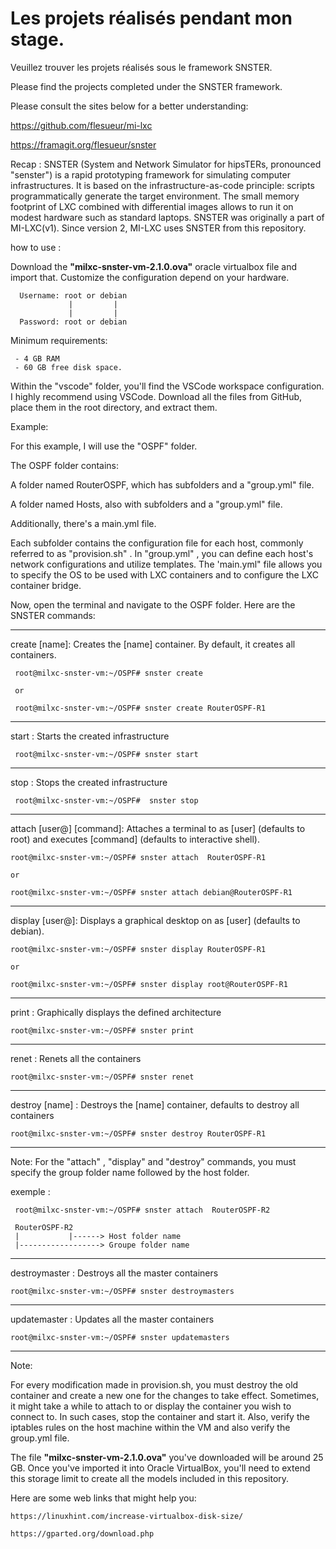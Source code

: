 # Les projets réalisés pendant mon stage.

 Veuillez trouver les projets réalisés sous le framework SNSTER. 
 
 Please find the projects completed under the SNSTER framework.

 Please consult the sites below for a better understanding:
 
   https://github.com/flesueur/mi-lxc

   
   https://framagit.org/flesueur/snster

 Recap : 
  SNSTER (System and Network Simulator for hipsTERs, pronounced "senster") is a rapid prototyping framework for simulating computer infrastructures. It is based on the infrastructure-as-code principle: scripts programmatically     generate the target environment. The small memory footprint of LXC combined with differential images allows to run it on modest hardware such as standard laptops. SNSTER was originally a part of MI-LXC(v1). Since version 2, MI-LXC uses SNSTER from this repository.

 how to use : 

   Download the **"milxc-snster-vm-2.1.0.ova"** oracle virtualbox file and import that.
   Customize the configuration depend on your hardware.  
   
      Username: root or debian
                 |         |
                 |         |
      Password: root or debian
   
  Minimum requirements:

     - 4 GB RAM 
     - 60 GB free disk space.

  Within the "vscode" folder, you'll find the VSCode workspace configuration. I highly recommend using VSCode. Download all the files from GitHub, place them in the root directory, and extract them.

  Example:

  For this example, I will use the "OSPF" folder.

  The OSPF folder contains:

  
   A folder named RouterOSPF, which has subfolders and a "group.yml" file.
   
   
   A folder named Hosts, also with subfolders and a "group.yml" file.
   

   Additionally, there's a main.yml file.
   

Each subfolder contains the configuration file for each host, commonly referred to as "provision.sh" . In "group.yml" , you can define each host's network configurations and utilize templates. The 'main.yml" file allows you to specify the OS to be used with LXC containers and to configure the LXC container bridge.


  Now, open the terminal and navigate to the OSPF folder. Here are the SNSTER commands:

  ------------------------------------------------------------------------------------------------------------------------------------------------
  
  create [name]: Creates the [name] container. By default, it creates all containers.

     root@milxc-snster-vm:~/OSPF# snster create
   
     or 
   
     root@milxc-snster-vm:~/OSPF# snster create RouterOSPF-R1
  
 ------------------------------------------------------------------------------------------------------------------------------------------------
 
  start :	Starts the created infrastructure
 
     root@milxc-snster-vm:~/OSPF# snster start
  
  ------------------------------------------------------------------------------------------------------------------------------------------------
  
  stop :	Stops the created infrastructure
 
     root@milxc-snster-vm:~/OSPF#  snster stop

  ------------------------------------------------------------------------------------------------------------------------------------------------
  
  attach [user@]<name> [command]: Attaches a terminal to <name> as [user] (defaults to root) and executes [command] (defaults to interactive shell).
 
    root@milxc-snster-vm:~/OSPF# snster attach  RouterOSPF-R1
     
    or 
     
    root@milxc-snster-vm:~/OSPF# snster attach debian@RouterOSPF-R1
 
 ------------------------------------------------------------------------------------------------------------------------------------------------
 
  display [user@]<name>: Displays a graphical desktop on <name> as [user] (defaults to debian).
 
    root@milxc-snster-vm:~/OSPF# snster display RouterOSPF-R1
   
    or
    
    root@milxc-snster-vm:~/OSPF# snster display root@RouterOSPF-R1
    
  ------------------------------------------------------------------------------------------------------------------------------------------------
  
  print :	Graphically displays the defined architecture
 
    root@milxc-snster-vm:~/OSPF# snster print 

 ------------------------------------------------------------------------------------------------------------------------------------------------
  
 renet :	Renets all the containers

    root@milxc-snster-vm:~/OSPF# snster renet

 ------------------------------------------------------------------------------------------------------------------------------------------------
 
 destroy [name] 	: Destroys the [name] container, defaults to destroy all containers

    root@milxc-snster-vm:~/OSPF# snster destroy RouterOSPF-R1

 ------------------------------------------------------------------------------------------------------------------------------------------------

 Note: For the "attach" ,  "display" and "destroy" commands, you must specify the group folder name followed by the host folder. 

  exemple : 

     root@milxc-snster-vm:~/OSPF# snster attach  RouterOSPF-R2
   
     RouterOSPF-R2
     |           |------> Host folder name
     |------------------> Groupe folder name
   

------------------------------------------------------------------------------------------------------------------------------------------------

 destroymaster : Destroys all the master containers

    root@milxc-snster-vm:~/OSPF# snster destroymasters 

 ------------------------------------------------------------------------------------------------------------------------------------------------
 
 updatemaster : Updates all the master containers
  
    root@milxc-snster-vm:~/OSPF# snster updatemasters 
   
------------------------------------------------------------------------------------------------------------------------------------------------


 Note:

 For every modification made in provision.sh, you must destroy the old container and create a new one for the changes to take effect. Sometimes, it might take a while to attach to or display the container you wish to connect to. In such cases, stop the container and start it. Also, verify the iptables rules on the host machine within the VM and also verify the group.yml file.

 The file **"milxc-snster-vm-2.1.0.ova"**  you've downloaded will be around 25 GB. Once you've imported it into Oracle VirtualBox, you'll need to extend this storage limit to create all the models included in this repository.
 
 Here are some web links that might help you:

    https://linuxhint.com/increase-virtualbox-disk-size/

    https://gparted.org/download.php

 
  
